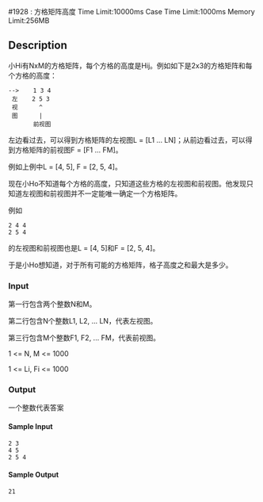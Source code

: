 #1928 : 方格矩阵高度
Time Limit:10000ms
Case Time Limit:1000ms
Memory Limit:256MB
## Description

小Hi有NxM的方格矩阵，每个方格的高度是Hij。例如如下是2x3的方格矩阵和每个方格的高度：

```
-->    1 3 4
 左    2 5 3
 视      ^
 图      |
       前视图
```

左边看过去，可以得到方格矩阵的左视图L = [L1 ... LN]；从前边看过去，可以得到方格矩阵的前视图F = [F1 ... FM]。  

例如上例中L = [4, 5], F = [2, 5, 4]。

现在小Ho不知道每个方格的高度，只知道这些方格的左视图和前视图。他发现只知道左视图和前视图并不一定能唯一确定一个方格矩阵。

例如

```
2 4 4
2 5 4
```

的左视图和前视图也是L = [4, 5]和F = [2, 5, 4]。  

于是小Ho想知道，对于所有可能的方格矩阵，格子高度之和最大是多少。

### Input
第一行包含两个整数N和M。  

第二行包含N个整数L1, L2, ... LN，代表左视图。  

第三行包含M个整数F1, F2, ... FM，代表前视图。

1 <= N, M <= 1000  

1 <= Li, Fi <= 1000

### Output
一个整数代表答案

#### Sample Input
```
2 3  
4 5  
2 5 4
```
#### Sample Output
```
21
```